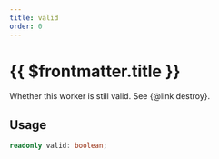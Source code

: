 ```yaml
---
title: valid
order: 0
---
```


# {{ $frontmatter.title }}

Whether this worker is still valid. See {@link destroy}.

## Usage

```ts
readonly valid: boolean;
```
